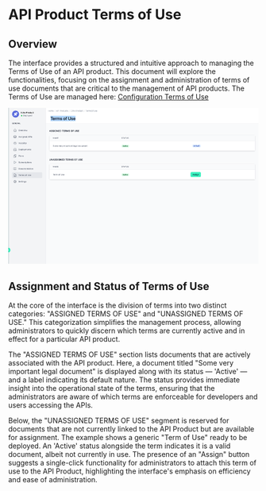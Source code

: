 # API Product Terms of Use

<head>
  <meta name="guidename" content="API Management"/>
  <meta name="context" content="GUID-8a0e143f-dd0e-41ef-b9ab-dc1559c6fdf3"/>
</head>

## Overview

The interface provides a structured and intuitive approach to managing the Terms of Use of an API product. This document will explore the functionalities, focusing on the assignment and administration of terms of use documents that are critical to the management of API products. The Terms of Use are managed here: [Configuration Terms of Use](../Topics/cp-Configuration_terms_of_use.md) 

![Administration Portal - API Products -  Terms of Use](../Images/img-cp-admin_portal_API_products_term_of_use.png)

## Assignment and Status of Terms of Use

At the core of the interface is the division of terms into two distinct categories: "ASSIGNED TERMS OF USE" and "UNASSIGNED TERMS OF USE." This categorization simplifies the management process, allowing administrators to quickly discern which terms are currently active and in effect for a particular API product.

The "ASSIGNED TERMS OF USE" section lists documents that are actively associated with the API product. Here, a document titled "Some very important legal document" is displayed along with its status — 'Active' — and a label indicating its default nature. The status provides immediate insight into the operational state of the terms, ensuring that the administrators are aware of which terms are enforceable for developers and users accessing the APIs.

Below, the "UNASSIGNED TERMS OF USE" segment is reserved for documents that are not currently linked to the API Product but are available for assignment. The example shows a generic "Term of Use" ready to be deployed. An 'Active' status alongside the term indicates it is a valid document, albeit not currently in use. The presence of an "Assign" button suggests a single-click functionality for administrators to attach this term of use to the API Product, highlighting the interface's emphasis on efficiency and ease of administration.



